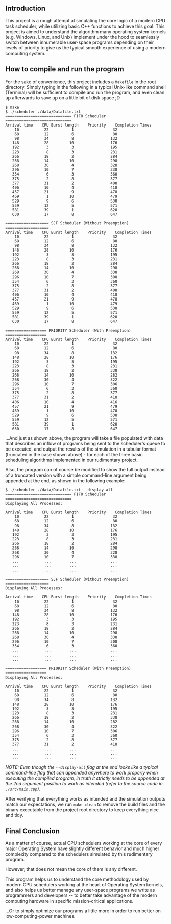 ## Introduction

This project is a rough attempt at simulating the core logic of a modern CPU task scheduler, while utilizing basic C++ functions to achieve this goal. This project is aimed to understand the algorithm many operating system kernels (e.g. Windows, Linux, and Unix) implement under the hood to seamlessly switch between innumerable user-space programs depending on their levels of priority to give us the typical smooth experience of using a modern computing system.

## How to compile and run the program

For the sake of convenience, this project includes a `Makefile` in the root directory. Simply typing in the following in a typical Unix-like command shell (Terminal) will be sufficient to compile and run the program, and even clean up afterwards to save up on a little bit of disk space ;D

```shell
$ make
$ ./scheduler ./data/Datafile.txt
============================= FIFO Scheduler =============================
Arrival time	CPU Burst length	Priority 	Completion Times
    10  		 22  		 1  			   32
    68  		 12  		 6  			   80
    98  		 34  		 8  			  132
   148  		 28  		10  			  176
   192  		  3  		 3  			  195
   223  		  8  		 3  			  231
   266  		 18  		 2  			  284
   268  		 14  		10  			  298
   268  		 30  		 4  			  328
   296  		 10  		 7  			  338
   354  		  6  		 3  			  360
   375  		  2  		 8  			  377
   377  		 31  		 2  			  408
   406  		 10  		 4  			  418
   457  		 21  		 9  			  478
   469  		  1  		10  			  479
   529  		  9  		 6  			  538
   559  		 12  		 5  			  571
   581  		 39  		 1  			  620
   630  		 17  		 8  			  647

=================== SJF Scheduler (Without Preemption) ===================
Arrival time	CPU Burst length	Priority 	Completion Times
    10  		 22  		 1  			   32
    68  		 12  		 6  			   80
    98  		 34  		 8  			  132
   148  		 28  		10  			  176
   192  		  3  		 3  			  195
   223  		  8  		 3  			  231
   266  		 18  		 2  			  284
   268  		 14  		10  			  298
   268  		 30  		 4  			  338
   296  		 10  		 7  			  308
   354  		  6  		 3  			  360
   375  		  2  		 8  			  377
   377  		 31  		 2  			  408
   406  		 10  		 4  			  418
   457  		 21  		 9  			  478
   469  		  1  		10  			  479
   529  		  9  		 6  			  538
   559  		 12  		 5  			  571
   581  		 39  		 1  			  620
   630  		 17  		 8  			  647

================== PRIORITY Scheduler (With Preemption) ==================
Arrival time	CPU Burst length	Priority 	Completion Times
    10  		 22  		 1  			   32
    68  		 12  		 6  			   80
    98  		 34  		 8  			  132
   148  		 28  		10  			  176
   192  		  3  		 3  			  195
   223  		  8  		 3  			  231
   266  		 18  		 2  			  338
   268  		 14  		10  			  282
   268  		 30  		 4  			  322
   296  		 10  		 7  			  306
   354  		  6  		 3  			  360
   375  		  2  		 8  			  377
   377  		 31  		 2  			  418
   406  		 10  		 4  			  416
   457  		 21  		 9  			  479
   469  		  1  		10  			  470
   529  		  9  		 6  			  538
   559  		 12  		 5  			  571
   581  		 39  		 1  			  620
   630  		 17  		 8  			  647
```

...And just as shown above, the program will take a file populated with data that describes an inflow of programs being sent to the scheduler's queue to be executed, and output the results of the simulation in a tabular format (truncated in the case shown above) - for each of the three basic scheduling algorithms implemented in our rudimentary project.

Also, the program can of course be modified to show the full output instead of a truncated version with a simple command-line argument being appended at the end, as shown in the following example:

```shell
$ ./scheduler ./data/Datafile.txt --display-all
============================= FIFO Scheduler =============================
Displaying All Processes:

Arrival time	CPU Burst length	Priority 	Completion Times
    10  		 22  		 1  			   32
    68  		 12  		 6  			   80
    98  		 34  		 8  			  132
   148  		 28  		10  			  176
   192  		  3  		 3  			  195
   223  		  8  		 3  			  231
   266  		 18  		 2  			  284
   268  		 14  		10  			  298
   268  		 30  		 4  			  328
   296  		 10  		 7  			  338
   ...           ...        ...               ... 
   ...           ...        ...               ... 
   ...           ...        ...               ... 

=================== SJF Scheduler (Without Preemption) ===================
Displaying All Processes:

Arrival time	CPU Burst length	Priority 	Completion Times
    10  		 22  		 1  			   32
    68  		 12  		 6  			   80
    98  		 34  		 8  			  132
   148  		 28  		10  			  176
   192  		  3  		 3  			  195
   223  		  8  		 3  			  231
   266  		 18  		 2  			  284
   268  		 14  		10  			  298
   268  		 30  		 4  			  338
   296  		 10  		 7  			  308
   354  		  6  		 3  			  360
   ...           ...        ...               ... 
   ...           ...        ...               ... 
   ...           ...        ...               ... 

================== PRIORITY Scheduler (With Preemption) ==================
Displaying All Processes:

Arrival time	CPU Burst length	Priority 	Completion Times
    10  		 22  		 1  			   32
    68  		 12  		 6  			   80
    98  		 34  		 8  			  132
   148  		 28  		10  			  176
   192  		  3  		 3  			  195
   223  		  8  		 3  			  231
   266  		 18  		 2  			  338
   268  		 14  		10  			  282
   268  		 30  		 4  			  322
   296  		 10  		 7  			  306
   354  		  6  		 3  			  360
   375  		  2  		 8  			  377
   377  		 31  		 2  			  418
   ...  		 ...  		...  			  ...
   ...  		 ...  		...  			  ...
   ...  		 ...  		...  			  ...
```

*NOTE: Even though the `--display-all` flag at the end looks like a typical command-line flag that can appended anywhere to work properly when executing the compiled program, in truth it strictly needs to be appended at the 2nd argument position to work as intended (refer to the source code in `./src/main.cpp`).*

After verifying that everything works as intended and the simulation outputs match our expectations, we run `make clean` to remove the build files and the binary executable from the project root directory to keep everything nice and tidy. 

## Final Conclusion

As a matter of course, actual CPU schedulers working at the core of every major Operating System have slightly different behavior and much higher complexity compared to the schedulers simulated by this rudimentary program. 

However, that does not mean the core of them is any different. 

This program helps us to understand the core methodology used by modern CPU schedulers working at the heart of Operating System kernels, and also helps us better manage any user-space programs we write as programmers and developers -- to better take advantage of the modern computing hardware in specific mission-critical applications. 

...Or to simply optimize our programs a little more in order to run better on low-computing-power machines.
